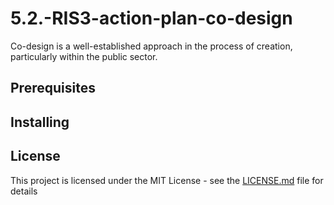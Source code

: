 # 5.2.-RIS3-action-plan-co-design
Co-design is a well-established approach in the process of creation, particularly within the public sector.

## Prerequisites

## Installing

## License
This project is licensed under the MIT License - see the [LICENSE.md](https://opensource.org/licenses/MIT) file for details
